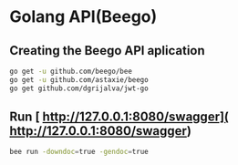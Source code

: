 # Golang API(Beego)

## Creating the Beego API aplication

```bash
go get -u github.com/beego/bee
go get -u github.com/astaxie/beego
go get github.com/dgrijalva/jwt-go
```

## Run [ http://127.0.0.1:8080/swagger]( http://127.0.0.1:8080/swagger)

```bash
bee run -downdoc=true -gendoc=true
```
